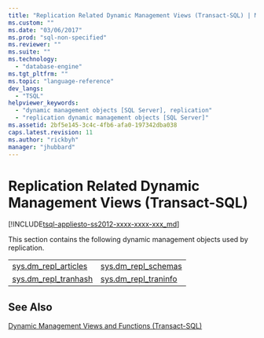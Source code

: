 ```yaml
---
title: "Replication Related Dynamic Management Views (Transact-SQL) | Microsoft Docs"
ms.custom: ""
ms.date: "03/06/2017"
ms.prod: "sql-non-specified"
ms.reviewer: ""
ms.suite: ""
ms.technology: 
  - "database-engine"
ms.tgt_pltfrm: ""
ms.topic: "language-reference"
dev_langs: 
  - "TSQL"
helpviewer_keywords: 
  - "dynamic management objects [SQL Server], replication"
  - "replication dynamic management objects [SQL Server]"
ms.assetid: 2bf5e145-3c4c-4fb6-afa0-197342dba038
caps.latest.revision: 11
ms.author: "rickbyh"
manager: "jhubbard"
---
```

# Replication Related Dynamic Management Views (Transact-SQL)
[!INCLUDE[tsql-appliesto-ss2012-xxxx-xxxx-xxx_md](../../integration-services/system/stored-procedures/includes/tsql-appliesto-ss2012-xxxx-xxxx-xxx-md.md)]

  This section contains the following dynamic management objects used by replication.  
  
|||  
|-|-|  
|[sys.dm_repl_articles](../../relational-databases/system-dynamic-management-views/sys.dm-repl-articles-transact-sql.md)|[sys.dm_repl_schemas](../../relational-databases/system-dynamic-management-views/sys.dm-repl-schemas-transact-sql.md)|  
|[sys.dm_repl_tranhash](../../relational-databases/system-dynamic-management-views/sys.dm-repl-tranhash-transact-sql.md)|[sys.dm_repl_traninfo](../../relational-databases/system-dynamic-management-views/sys.dm-repl-traninfo-transact-sql.md)|  
  
## See Also  
 [Dynamic Management Views and Functions &#40;Transact-SQL&#41;](../Topic/Dynamic%20Management%20Views%20and%20Functions%20\(Transact-SQL\).md)  
  
  